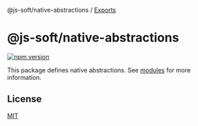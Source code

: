 @js-soft/native-abstractions / [Exports](modules.md)

# @js-soft/native-abstractions

[![npm version](https://badge.fury.io/js/@js-soft%2fnative-abstractions.svg)](https://www.npmjs.com/package/@js-soft/native-abstractions)

This package defines native abstractions. See [modules](./docs/./modules.md) for more information.

## License

[MIT](LICENSE)

